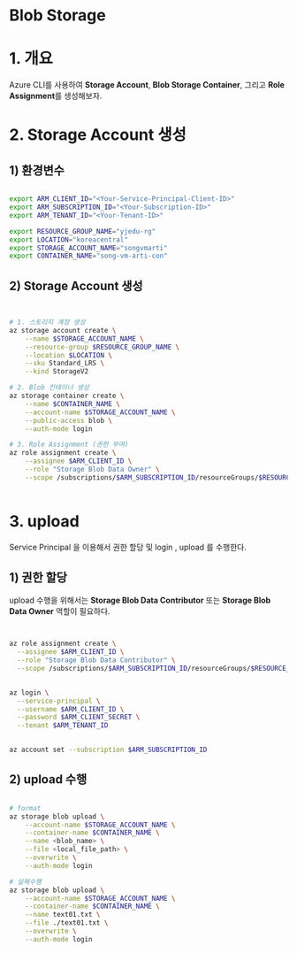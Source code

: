 # Blob Storage





# 1. 개요

Azure CLI를 사용하여 **Storage Account**, **Blob Storage Container**, 그리고 **Role Assignment**를 생성해보자.





# 2. **Storage Account 생성**



## 1) 환경변수



```sh

export ARM_CLIENT_ID="<Your-Service-Principal-Client-ID>"
export ARM_SUBSCRIPTION_ID="<Your-Subscription-ID>"
export ARM_TENANT_ID="<Your-Tenant-ID>"

export RESOURCE_GROUP_NAME="yjedu-rg"
export LOCATION="koreacentral"
export STORAGE_ACCOUNT_NAME="songvmarti"
export CONTAINER_NAME="song-vm-arti-con"

```





## 2) **Storage Account 생성**

```bash


# 1. 스토리지 계정 생성
az storage account create \
    --name $STORAGE_ACCOUNT_NAME \
    --resource-group $RESOURCE_GROUP_NAME \
    --location $LOCATION \
    --sku Standard_LRS \
    --kind StorageV2

# 2. Blob 컨테이너 생성
az storage container create \
    --name $CONTAINER_NAME \
    --account-name $STORAGE_ACCOUNT_NAME \
    --public-access blob \
    --auth-mode login

# 3. Role Assignment (권한 부여)
az role assignment create \
    --assignee $ARM_CLIENT_ID \
    --role "Storage Blob Data Owner" \
    --scope /subscriptions/$ARM_SUBSCRIPTION_ID/resourceGroups/$RESOURCE_GROUP_NAME/providers/Microsoft.Storage/storageAccounts/$STORAGE_ACCOUNT_NAME
    
```





# 3. upload



Service Principal 을 이용해서 권한 할당 및 login , upload 를 수행한다.



## 1) **권한 할당**

upload 수행을 위해서는 **Storage Blob Data Contributor** 또는 **Storage Blob Data Owner** 역할이 필요하다.

```sh


az role assignment create \
  --assignee $ARM_CLIENT_ID \
  --role "Storage Blob Data Contributor" \
  --scope /subscriptions/$ARM_SUBSCRIPTION_ID/resourceGroups/$RESOURCE_GROUP_NAME/providers/Microsoft.Storage/storageAccounts/$STORAGE_ACCOUNT_NAME
  

az login \
  --service-principal \
  --username $ARM_CLIENT_ID \
  --password $ARM_CLIENT_SECRET \
  --tenant $ARM_TENANT_ID
          

az account set --subscription $ARM_SUBSCRIPTION_ID

```





## 2) upload 수행



```sh

# format
az storage blob upload \
    --account-name $STORAGE_ACCOUNT_NAME \
    --container-name $CONTAINER_NAME \
    --name <blob_name> \
    --file <local_file_path> \
    --overwrite \
    --auth-mode login

# 실제수행
az storage blob upload \
    --account-name $STORAGE_ACCOUNT_NAME \
    --container-name $CONTAINER_NAME \
    --name text01.txt \
    --file ./text01.txt \
    --overwrite \
    --auth-mode login

```


